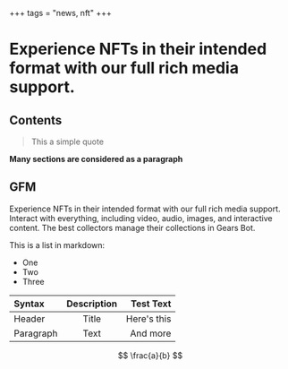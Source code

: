 +++
tags = "news, nft"
+++

# Experience NFTs in their intended format with our full rich media support.

## Contents

> This a simple quote

**Many sections are considered as a paragraph**

## GFM

Experience NFTs in their intended format with our full rich media support. Interact with everything, including video, audio, images, and interactive content. The best collectors manage their collections in Gears Bot.

This is a list in markdown:

- One
- Two
- Three

| Syntax    | Description |   Test Text |
| :-------- | :---------: | ----------: |
| Header    |    Title    | Here's this |
| Paragraph |    Text     |    And more |

$$
\frac{a}{b}
$$
